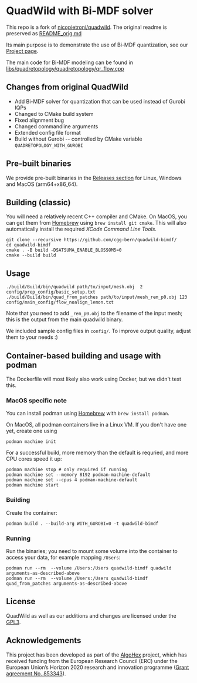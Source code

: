 # QuadWild with Bi-MDF solver

This repo is a fork of [nicopietroni/quadwild](https://github.com/nicopietroni/quadwild). The original readme is preserved as [README_orig.md](README_orig.md)

Its main purpose is to demonstrate the use of Bi-MDF quantization, see our [Project page](https://www.algohex.eu/publications/bimdf-quantization).

The main code for Bi-MDF modeling can be found in [libs/quadretopology/quadretopology/qr_flow.cpp](libs/quadretopology/quadretopology/qr_flow.cpp)

## Changes from original QuadWild

- Add Bi-MDF solver for quantization that can be used instead of Gurobi IQPs
- Changed to CMake build system
- Fixed alignment bug
- Changed commandline arguments
- Extended config file format
- Build without Gurobi -- controlled by CMake variable `QUADRETOPOLOGY_WITH_GUROBI`

## Pre-built binaries

We provide pre-built binaries in the [Releases section](https://github.com/cgg-bern/quadwild-bimdf/releases) for Linux, Windows and MacOS (arm64+x86_64).

## Building (classic)

You will need a relatively recent C++ compiler and CMake.
On MacOS, you can get them from [Homebrew](https://brew.sh/) using `brew install git cmake`.
This will also automatically install the required *XCode Command Line Tools*.

```
git clone --recursive https://github.com/cgg-bern/quadwild-bimdf/
cd quadwild-bimdf
cmake . -B build -DSATSUMA_ENABLE_BLOSSOM5=0
cmake --build build
```


## Usage

```
./build/Build/bin/quadwild path/to/input/mesh.obj  2 config/prep_config/basic_setup.txt
./build/Build/bin/quad_from_patches path/to/input/mesh_rem_p0.obj 123 config/main_config/flow_noalign_lemon.txt
```

Note that you need to add `_rem_p0.obj` to the filename of the input mesh; this is
the output from the main quadwild binary.

We included sample config files in `config/`. To improve output quality, adjust them to your needs :)


## Container-based building and usage with podman

The Dockerfile will most likely also work using Docker, but we didn't test this.

### MacOS specific note
You can install podman using [Homebrew](https://brew.sh/) with `brew install podman`.

On MacOS, all podman containers live in a Linux VM. If you don't have one yet, create one using
```
podman machine init
```

For a successful build, more memory than the default is requried, and more CPU cores speed it up:

```
podman machine stop # only required if running
podman machine set --memory 8192 podman-machine-default
podman machine set --cpus 4 podman-machine-default
podman machine start
```

### Building

Create the container:
```
podman build . --build-arg WITH_GUROBI=0 -t quadwild-bimdf
```

### Running
Run the binaries; you need to mount some volume into the container to access your data, for example mapping `/Users`:
```
podman run --rm  --volume /Users:/Users quadwild-bimdf quadwild arguments-as-described-above
podman run --rm  --volume /Users:/Users quadwild-bimdf quad_from_patches arguments-as-described-above
```



## License

QuadWild as well as our additions and changes are licensed under the [GPL3](LICENSE).


## Acknowledgements

This project has been developed as part of the [AlgoHex](https://www.algohex.eu/) project, which has received funding from the European Research Council (ERC) under the European Union’s Horizon 2020 research and innovation programme ([Grant agreement No. 853343](https://cordis.europa.eu/project/id/853343)).

